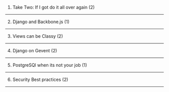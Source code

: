 1. Take Two: If I got do it all over again (2)
----------------------------------------------

2. Django and Backbone.js (1)
-----------------------------

3. Views can be Classy (2)
--------------------------

4. Django on Gevent (2)
-----------------------

5. PostgreSQl when its not your job (1)
---------------------------------------

6. Security Best practices (2)
------------------------------